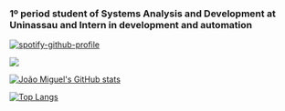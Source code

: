 ### 1º period student of Systems Analysis and Development at Uninassau and Intern in development and automation
[![spotify-github-profile](https://spotify-github-profile.kittinanx.com/api/view?uid=92cicog27dlqwnujaob9pacjv&cover_image=true&theme=novatorem&show_offline=false&background_color=ffffff&interchange=false&bar_color=ffffff&bar_color_cover=false)](https://github.com/kittinan/spotify-github-profile)
<div>
  <a href="https://skillicons.dev">
    <img src="https://skillicons.dev/icons?i=c,cpp,py,java&theme=dark" />
  </a>
</div>


[![João Miguel's GitHub stats](https://github-readme-stats.vercel.app/api?username=jmfs12&theme=radical)](https://github.com/jmfs12/github-readme-stats)

[![Top Langs](https://github-readme-stats.vercel.app/api/top-langs/?username=jmfs12&theme=radical)](https://github.com/jmfs12/github-readme-stats)
